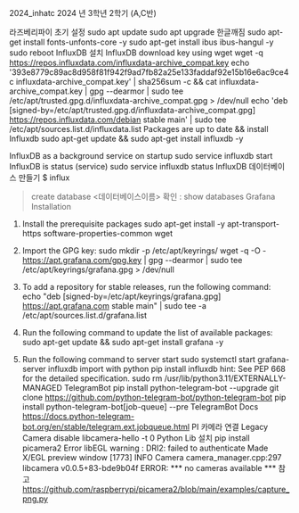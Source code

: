 2024_inhatc
2024 년 3학년 2학기 (A,C반)

라즈베리파이 초기 설정
sudo apt update
sudo apt upgrade
한글깨짐
sudo apt-get install fonts-unfonts-core -y
sudo apt-get install ibus ibus-hangul -y
sudo reboot
InfluxDB 설치
InfluxDB download key using wget
wget -q https://repos.influxdata.com/influxdata-archive_compat.key
echo '393e8779c89ac8d958f81f942f9ad7fb82a25e133faddaf92e15b16e6ac9ce4c influxdata-archive_compat.key' | sha256sum -c && cat influxdata-archive_compat.key | gpg --dearmor | sudo tee /etc/apt/trusted.gpg.d/influxdata-archive_compat.gpg > /dev/null
echo 'deb [signed-by=/etc/apt/trusted.gpg.d/influxdata-archive_compat.gpg] https://repos.influxdata.com/debian stable main' | sudo tee /etc/apt/sources.list.d/influxdata.list
Packages are up to date && install Influxdb
 sudo apt-get update && sudo apt-get install influxdb -y

InfluxDB as a background service on startup
sudo service influxdb start
InfluxDB is status (service)
sudo service influxdb status
InfluxDB 데이터베이스 만들기
$ influx

>create database <데이터베이스이름>
확인 : show databases 
Grafana Installation
1. Install the prerequisite packages
sudo apt-get install -y apt-transport-https software-properties-common wget
2. Import the GPG key:
sudo mkdir -p /etc/apt/keyrings/
wget -q -O - https://apt.grafana.com/gpg.key | gpg --dearmor | sudo tee /etc/apt/keyrings/grafana.gpg > /dev/null
3. To add a repository for stable releases, run the following command:
echo "deb [signed-by=/etc/apt/keyrings/grafana.gpg] https://apt.grafana.com stable main" | sudo tee -a /etc/apt/sources.list.d/grafana.list
4. Run the following command to update the list of available packages:
sudo apt-get update && sudo apt-get install grafana -y

5. Run the following command to server start
sudo systemctl start grafana-server
influxdb import with python
pip install influxdb
hint: See PEP 668 for the detailed specification.
  sudo rm /usr/lib/python3.11/EXTERNALLY-MANAGED
TelegramBot
  pip install python-telegram-bot --upgrade
  git clone https://github.com/python-telegram-bot/python-telegram-bot
  pip install python-telegram-bot[job-queue] --pre
TelegramBot Docs
https://docs.python-telegram-bot.org/en/stable/telegram.ext.jobqueue.html
PI 카메라 연결
Legacy Camera disable
  libcamera-hello -t 0
Python Lib 설치
  pip install picamera2
Error
libEGL warning : DRI2: failed to authenticate
Made X/EGL preview window
[1773] INFO Camera camera_manager.cpp:297 libcamera v0.0.5+83-bde9b04f
ERROR: *** no cameras available ***
참고
  https://github.com/raspberrypi/picamera2/blob/main/examples/capture_png.py
